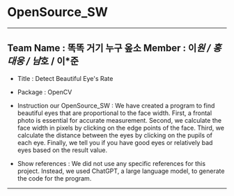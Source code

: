 # OpenSource_SW
---
Team Name : 똑똑 거기 누구 옾소
Member : 이*원 / 홍대웅 / 남*호 / 이*준
---
- Title : Detect Beautiful Eye's Rate
- Package : OpenCV
- Instruction our OpenSource_SW : We have created a program to find beautiful eyes that are proportional to the face width. First, a frontal photo is essential for accurate measurement. Second, we calculate the face width in pixels by clicking on the edge points of the face. Third, we calculate the distance between the eyes by clicking on the pupils of each eye. Finally, we tell you if you have good eyes or relatively bad eyes based on the result value.

- Show references : We did not use any specific references for this project. Instead, we used ChatGPT, a large language model, to generate the code for the program.
---
